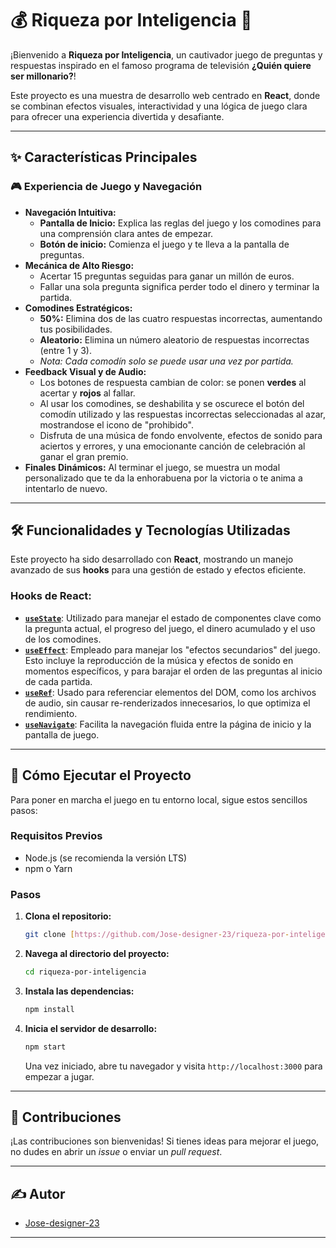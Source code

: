 # 💰 Riqueza por Inteligencia 🧠

¡Bienvenido a **Riqueza por Inteligencia**, un cautivador juego de preguntas y respuestas inspirado en el famoso programa de televisión **¿Quién quiere ser millonario?**!

Este proyecto es una muestra de desarrollo web centrado en **React**, donde se combinan efectos visuales, interactividad y una lógica de juego clara para ofrecer una experiencia divertida y desafiante.

---

## ✨ Características Principales

### 🎮 Experiencia de Juego y Navegación

* **Navegación Intuitiva:**
    * **Pantalla de Inicio:** Explica las reglas del juego y los comodines para una comprensión clara antes de empezar.
    * **Botón de inicio:** Comienza el juego y te lleva a la pantalla de preguntas.
* **Mecánica de Alto Riesgo:**
    * Acertar 15 preguntas seguidas para ganar un millón de euros.
    * Fallar una sola pregunta significa perder todo el dinero y terminar la partida.
* **Comodines Estratégicos:**
    * **50%:** Elimina dos de las cuatro respuestas incorrectas, aumentando tus posibilidades.
    * **Aleatorio:** Elimina un número aleatorio de respuestas incorrectas (entre 1 y 3).
    * *Nota: Cada comodín solo se puede usar una vez por partida.*
* **Feedback Visual y de Audio:**
    * Los botones de respuesta cambian de color: se ponen **verdes** al acertar y **rojos** al fallar.
    * Al usar los comodines, se deshabilita y se oscurece el botón del comodín utilizado y las respuestas incorrectas seleccionadas al azar, mostrandose el icono de "prohibido".
    * Disfruta de una música de fondo envolvente, efectos de sonido para aciertos y errores, y una emocionante canción de celebración al ganar el gran premio.
* **Finales Dinámicos:** Al terminar el juego, se muestra un modal personalizado que te da la enhorabuena por la victoria o te anima a intentarlo de nuevo.

---

## 🛠️ Funcionalidades y Tecnologías Utilizadas

Este proyecto ha sido desarrollado con **React**, mostrando un manejo avanzado de sus **hooks** para una gestión de estado y efectos eficiente.

### Hooks de React:

* [**`useState`**](https://es.react.dev/reference/react/useState): Utilizado para manejar el estado de componentes clave como la pregunta actual, el progreso del juego, el dinero acumulado y el uso de los comodines.
* [**`useEffect`**](https://es.react.dev/reference/react/useEffect): Empleado para manejar los "efectos secundarios" del juego. Esto incluye la reproducción de la música y efectos de sonido en momentos específicos, y para barajar el orden de las preguntas al inicio de cada partida.
* [**`useRef`**](https://es.react.dev/reference/react/useRef): Usado para referenciar elementos del DOM, como los archivos de audio, sin causar re-renderizados innecesarios, lo que optimiza el rendimiento.
* [**`useNavigate`**](https://reactrouter.com/en/main/hooks/use-navigate): Facilita la navegación fluida entre la página de inicio y la pantalla de juego.

---

## 🚀 Cómo Ejecutar el Proyecto

Para poner en marcha el juego en tu entorno local, sigue estos sencillos pasos:

### Requisitos Previos

* Node.js (se recomienda la versión LTS)
* npm o Yarn

### Pasos

1.  **Clona el repositorio:**
    ```bash
    git clone [https://github.com/Jose-designer-23/riqueza-por-inteligencia.git](https://github.com/Jose-designer-23/riqueza-por-inteligencia.git)
    ```
2.  **Navega al directorio del proyecto:**
    ```bash
    cd riqueza-por-inteligencia
    ```
3.  **Instala las dependencias:**
    ```bash
    npm install
    ```
4.  **Inicia el servidor de desarrollo:**
    ```bash
    npm start
    ```
    Una vez iniciado, abre tu navegador y visita `http://localhost:3000` para empezar a jugar.

---

## 🤝 Contribuciones

¡Las contribuciones son bienvenidas! Si tienes ideas para mejorar el juego, no dudes en abrir un *issue* o enviar un *pull request*.

---

## ✍️ Autor

* [Jose-designer-23](https://github.com/Jose-designer-23)

---
